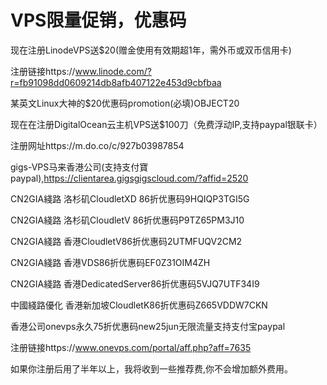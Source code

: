 # VPS限量促销，优惠码


现在注册LinodeVPS送$20(赠金使用有效期超1年，需外币或双币信用卡)

注册链接https://www.linode.com/?r=fb91098dd0609214db8afb407122e453d9cbfbaa

某英文Linux大神的$20优惠码promotion(必填)OBJECT20

现在在注册DigitalOcean云主机VPS送$100刀（免费浮动IP,支持paypal银联卡）

注册网址https://m.do.co/c/927b03987854

gigs-VPS马来香港公司(支持支付寶paypal),https://clientarea.gigsgigscloud.com/?affid=2520

CN2GIA綫路 洛杉矶CloudletXD 86折优惠码9HQIQP3TGI5G

CN2GIA綫路  洛杉矶CloudletV 86折优惠码P9TZ65PM3J10                                       

CN2GIA綫路  香港CloudletV86折优惠码2UTMFUQV2CM2

CN2GIA綫路    香港VDS86折优惠码EF0Z31OIM4ZH

CN2GIA綫路     香港DedicatedServer86折优惠码5VJQ7UTF34I9

中國綫路優化   香港新加坡CloudletK86折优惠码Z665VDDW7CKN

香港公司onevps永久75折优惠码new25jun无限流量支持支付宝paypal

注册链接https://www.onevps.com/portal/aff.php?aff=7635

如果你注册后用了半年以上，我将收到一些推荐费,你不会增加额外费用。
